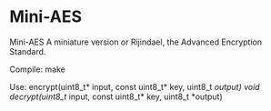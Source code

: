 # Mini-AES
Mini-AES
A miniature version or Rijindael, the Advanced Encryption Standard.

Compile:
make

Use:
encrypt(uint8_t* input, const uint8_t* key, uint8_t *output)
void decrypt(uint8_t* input, const uint8_t* key, uint8_t *output)

